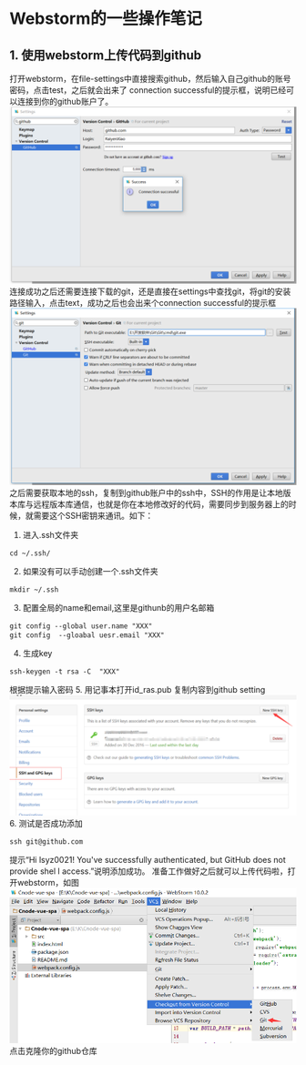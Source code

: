 # Webstorm的一些操作笔记
## 1. 使用webstorm上传代码到github
打开webstorm，在file-settings中直接搜索github，然后输入自己github的账号密码，点击test，之后就会出来了 connection successful的提示框，说明已经可以连接到你的github账户了。
![1](img/1.png)
连接成功之后还需要连接下载的git，还是直接在settings中查找git，将git的安装路径输入，点击text，成功之后也会出来个connection successful的提示框
![2](img/2.png)
之后需要获取本地的ssh，复制到github账户中的ssh中，SSH的作用是让本地版本库与远程版本库通信，也就是你在本地修改好的代码，需要同步到服务器上的时候，就需要这个SSH密钥来通讯。如下：
1. 进入.ssh文件夹
```
cd ~/.ssh/
```
2. 如果没有可以手动创建一个.ssh文件夹
```
mkdir ~/.ssh
```
3. 配置全局的name和email,这里是githunb的用户名邮箱
```
git config --global user.name "XXX"
git config  --gloabal uesr.email "XXX"
```
4. 生成key
```
ssh-keygen -t rsa -C  "XXX"
```
根据提示输入密码
5. 用记事本打开id_ras.pub 复制内容到github setting
![3](img/3.png)
6. 测试是否成功添加
```
ssh git@github.com
```
提示“Hi lsyz0021! You've successfully authenticated, but GitHub does not provide shel l access.”说明添加成功。
准备工作做好之后就可以上传代码啦，打开webstorm，如图
![4](img/4.png)
点击克隆你的github仓库